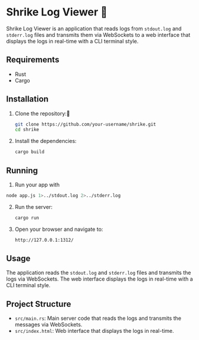 # Shrike Log Viewer 🪺

Shrike Log Viewer is an application that reads logs from `stdout.log` and `stderr.log` files and transmits them via WebSockets to a web interface that displays the logs in real-time with a CLI terminal style.

## Requirements

- Rust
- Cargo

## Installation

1. Clone the repository:🪺

    ```sh
    git clone https://github.com/your-username/shrike.git
    cd shrike
    ```

2. Install the dependencies:

    ```sh
    cargo build
    ```

## Running

1. Run your app with
  ```sh
  node app.js 1>../stdout.log 2>../stderr.log
  ```

2. Run the server:

    ```sh
    cargo run
    ```

3. Open your browser and navigate to:

    ```sh
    http://127.0.0.1:1312/
    ```

## Usage

The application reads the `stdout.log` and `stderr.log` files and transmits the logs via WebSockets. The web interface displays the logs in real-time with a CLI terminal style.

## Project Structure

- `src/main.rs`: Main server code that reads the logs and transmits the messages via WebSockets.
- `src/index.html`: Web interface that displays the logs in real-time.
